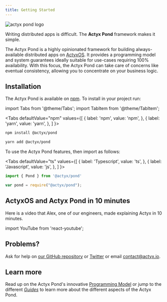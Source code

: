 ```yaml
---
title: Getting Started
---
```


![actyx pond logo](/images/pond/actyx-pond-logo.png)

Writing distributed apps is difficult. The **Actyx Pond** framework makes it simple.

The Actyx Pond is a highly opinionated framework for building always-available distributed apps on [ActyxOS](../os/introduction.md). It provides a programming model and system guarantees ideally suitable for use-cases requiring 100% availability. With this focus, the Actyx Pond can take care of concerns like eventual consistency, allowing you to concentrate on your business logic.


## Installation 

The Actyx Pond is available on [npm](http://npmjs.com/package/@actyx/pond). To install in your project run:

import Tabs from '@theme/Tabs';
import TabItem from '@theme/TabItem';

<Tabs
  defaultValue="npm"
  values={[
    { label: 'npm', value: 'npm', },
    { label: 'yarn', value: 'yarn', },
  ]
}>
<TabItem value="npm">

```bash
npm install @actyx/pond
```

</TabItem>
<TabItem value="unix">

```bash
yarn add @actyx/pond
```

</TabItem>
</Tabs>

To use the Actyx Pond features, then import as follows:

<Tabs
  defaultValue="ts"
  values={[
    { label: 'Typescript', value: 'ts', },
    { label: 'Javascript', value: 'js', },
  ]
}>
<TabItem value="ts">

```typescript
import { Pond } from '@actyx/pond'
```

</TabItem>
<TabItem value="js">

```javascript
var pond = require("@actyx/pond");
```

</TabItem>
</Tabs>

## ActyxOS and Actyx Pond in 10 minutes

Here is a video that Alex, one of our engineers, made explaining Actyx in 10 minutes.

import YouTube from 'react-youtube';

<div className="embedded-yt-wrapper">
<YouTube
  videoId="T36Gsae9woo"
  className="embedded-yt-iframe"
  opts={{
    playerVars: { autoplay: 0 },
  }}
/>
</div>

## Problems?

Ask for help on [our GitHub repository](https://github.com/actyx/quickstart) or [Twitter](https://twitter.com/actyx) or email contact@actyx.io.

## Learn more

Read up on the Actyx Pond's innovative [Programming Model](programming-model.md) or jump to the different [_Guides_](guides/hello-world.md) to learn more about the different aspects of the Actyx Pond.
